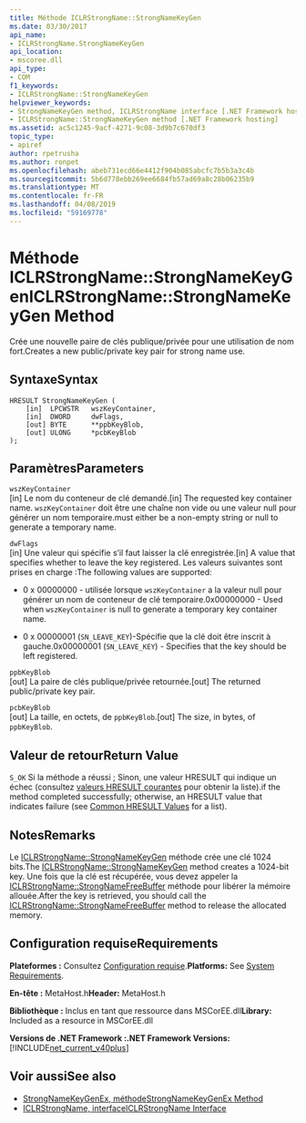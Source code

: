 ```yaml
---
title: Méthode ICLRStrongName::StrongNameKeyGen
ms.date: 03/30/2017
api_name:
- ICLRStrongName.StrongNameKeyGen
api_location:
- mscoree.dll
api_type:
- COM
f1_keywords:
- ICLRStrongName::StrongNameKeyGen
helpviewer_keywords:
- StrongNameKeyGen method, ICLRStrongName interface [.NET Framework hosting]
- ICLRStrongName::StrongNameKeyGen method [.NET Framework hosting]
ms.assetid: ac5c1245-9acf-4271-9c08-3d9b7c670df3
topic_type:
- apiref
author: rpetrusha
ms.author: ronpet
ms.openlocfilehash: abeb731ecd66e4412f904b085abcfc7b5b3a3c4b
ms.sourcegitcommit: 5b6d778ebb269ee6684fb57ad69a8c28b06235b9
ms.translationtype: MT
ms.contentlocale: fr-FR
ms.lasthandoff: 04/08/2019
ms.locfileid: "59169778"
---
```

# <a name="iclrstrongnamestrongnamekeygen-method"></a><span data-ttu-id="926c1-102">Méthode ICLRStrongName::StrongNameKeyGen</span><span class="sxs-lookup"><span data-stu-id="926c1-102">ICLRStrongName::StrongNameKeyGen Method</span></span>
<span data-ttu-id="926c1-103">Crée une nouvelle paire de clés publique/privée pour une utilisation de nom fort.</span><span class="sxs-lookup"><span data-stu-id="926c1-103">Creates a new public/private key pair for strong name use.</span></span>  
  
## <a name="syntax"></a><span data-ttu-id="926c1-104">Syntaxe</span><span class="sxs-lookup"><span data-stu-id="926c1-104">Syntax</span></span>  
  
```  
HRESULT StrongNameKeyGen (  
    [in]  LPCWSTR   wszKeyContainer,  
    [in]  DWORD     dwFlags,  
    [out] BYTE      **ppbKeyBlob,  
    [out] ULONG     *pcbKeyBlob  
);  
```  
  
## <a name="parameters"></a><span data-ttu-id="926c1-105">Paramètres</span><span class="sxs-lookup"><span data-stu-id="926c1-105">Parameters</span></span>  
 `wszKeyContainer`  
 <span data-ttu-id="926c1-106">[in] Le nom du conteneur de clé demandé.</span><span class="sxs-lookup"><span data-stu-id="926c1-106">[in] The requested key container name.</span></span> `wszKeyContainer` <span data-ttu-id="926c1-107">doit être une chaîne non vide ou une valeur null pour générer un nom temporaire.</span><span class="sxs-lookup"><span data-stu-id="926c1-107">must either be a non-empty string or null to generate a temporary name.</span></span>  
  
 `dwFlags`  
 <span data-ttu-id="926c1-108">[in] Une valeur qui spécifie s’il faut laisser la clé enregistrée.</span><span class="sxs-lookup"><span data-stu-id="926c1-108">[in] A value that specifies whether to leave the key registered.</span></span> <span data-ttu-id="926c1-109">Les valeurs suivantes sont prises en charge :</span><span class="sxs-lookup"><span data-stu-id="926c1-109">The following values are supported:</span></span>  
  
-   <span data-ttu-id="926c1-110">0 x 00000000 - utilisée lorsque `wszKeyContainer` a la valeur null pour générer un nom de conteneur de clé temporaire.</span><span class="sxs-lookup"><span data-stu-id="926c1-110">0x00000000 - Used when `wszKeyContainer` is null to generate a temporary key container name.</span></span>  
  
-   <span data-ttu-id="926c1-111">0 x 00000001 (`SN_LEAVE_KEY`)-Spécifie que la clé doit être inscrit à gauche.</span><span class="sxs-lookup"><span data-stu-id="926c1-111">0x00000001 (`SN_LEAVE_KEY`) - Specifies that the key should be left registered.</span></span>  
  
 `ppbKeyBlob`  
 <span data-ttu-id="926c1-112">[out] La paire de clés publique/privée retournée.</span><span class="sxs-lookup"><span data-stu-id="926c1-112">[out] The returned public/private key pair.</span></span>  
  
 `pcbKeyBlob`  
 <span data-ttu-id="926c1-113">[out] La taille, en octets, de `ppbKeyBlob`.</span><span class="sxs-lookup"><span data-stu-id="926c1-113">[out] The size, in bytes, of `ppbKeyBlob`.</span></span>  
  
## <a name="return-value"></a><span data-ttu-id="926c1-114">Valeur de retour</span><span class="sxs-lookup"><span data-stu-id="926c1-114">Return Value</span></span>  
 `S_OK` <span data-ttu-id="926c1-115">Si la méthode a réussi ; Sinon, une valeur HRESULT qui indique un échec (consultez [valeurs HRESULT courantes](https://go.microsoft.com/fwlink/?LinkId=213878) pour obtenir la liste).</span><span class="sxs-lookup"><span data-stu-id="926c1-115">if the method completed successfully; otherwise, an HRESULT value that indicates failure (see [Common HRESULT Values](https://go.microsoft.com/fwlink/?LinkId=213878) for a list).</span></span>  
  
## <a name="remarks"></a><span data-ttu-id="926c1-116">Notes</span><span class="sxs-lookup"><span data-stu-id="926c1-116">Remarks</span></span>  
 <span data-ttu-id="926c1-117">Le [ICLRStrongName::StrongNameKeyGen](../../../../docs/framework/unmanaged-api/hosting/iclrstrongname-strongnamekeygen-method.md) méthode crée une clé 1024 bits.</span><span class="sxs-lookup"><span data-stu-id="926c1-117">The [ICLRStrongName::StrongNameKeyGen](../../../../docs/framework/unmanaged-api/hosting/iclrstrongname-strongnamekeygen-method.md) method creates a 1024-bit key.</span></span> <span data-ttu-id="926c1-118">Une fois que la clé est récupérée, vous devez appeler la [ICLRStrongName::StrongNameFreeBuffer](../../../../docs/framework/unmanaged-api/hosting/iclrstrongname-strongnamefreebuffer-method.md) méthode pour libérer la mémoire allouée.</span><span class="sxs-lookup"><span data-stu-id="926c1-118">After the key is retrieved, you should call the [ICLRStrongName::StrongNameFreeBuffer](../../../../docs/framework/unmanaged-api/hosting/iclrstrongname-strongnamefreebuffer-method.md) method to release the allocated memory.</span></span>  
  
## <a name="requirements"></a><span data-ttu-id="926c1-119">Configuration requise</span><span class="sxs-lookup"><span data-stu-id="926c1-119">Requirements</span></span>  
 <span data-ttu-id="926c1-120">**Plateformes :** Consultez [Configuration requise](../../../../docs/framework/get-started/system-requirements.md).</span><span class="sxs-lookup"><span data-stu-id="926c1-120">**Platforms:** See [System Requirements](../../../../docs/framework/get-started/system-requirements.md).</span></span>  
  
 <span data-ttu-id="926c1-121">**En-tête :** MetaHost.h</span><span class="sxs-lookup"><span data-stu-id="926c1-121">**Header:** MetaHost.h</span></span>  
  
 <span data-ttu-id="926c1-122">**Bibliothèque :** Inclus en tant que ressource dans MSCorEE.dll</span><span class="sxs-lookup"><span data-stu-id="926c1-122">**Library:** Included as a resource in MSCorEE.dll</span></span>  
  
 **<span data-ttu-id="926c1-123">Versions de .NET Framework :</span><span class="sxs-lookup"><span data-stu-id="926c1-123">.NET Framework Versions:</span></span>** [!INCLUDE[net_current_v40plus](../../../../includes/net-current-v40plus-md.md)]  
  
## <a name="see-also"></a><span data-ttu-id="926c1-124">Voir aussi</span><span class="sxs-lookup"><span data-stu-id="926c1-124">See also</span></span>

- [<span data-ttu-id="926c1-125">StrongNameKeyGenEx, méthode</span><span class="sxs-lookup"><span data-stu-id="926c1-125">StrongNameKeyGenEx Method</span></span>](../../../../docs/framework/unmanaged-api/hosting/iclrstrongname-strongnamekeygenex-method.md)
- [<span data-ttu-id="926c1-126">ICLRStrongName, interface</span><span class="sxs-lookup"><span data-stu-id="926c1-126">ICLRStrongName Interface</span></span>](../../../../docs/framework/unmanaged-api/hosting/iclrstrongname-interface.md)
